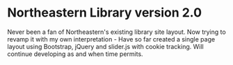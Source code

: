 # Northeastern Library version 2.0
Never been a fan of Northeastern's existing library site layout. Now trying to revamp it with my own interpretation - Have so far created a single page layout using Bootstrap, jQuery and slider.js with cookie tracking. Will continue developing as and when time permits.
